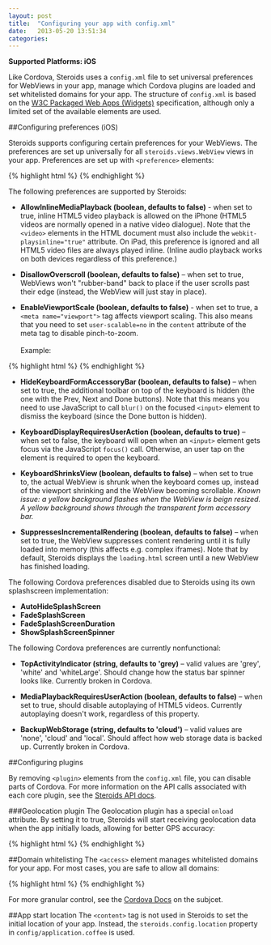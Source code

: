 ```yaml
---
layout: post
title:  "Configuring your app with config.xml"
date:   2013-05-20 13:51:34
categories: 
---
```


**Supported Platforms: iOS**

Like Cordova, Steroids uses a `config.xml` file to set universal preferences for WebViews in your app, manage which Cordova plugins are loaded and set whitelisted domains for your app. The structure of `config.xml` is based on the [W3C Packaged Web Apps (Widgets)](http://www.w3.org/TR/widgets/) specification, although only a limited set of the available elements are used.

##Configuring preferences (iOS)

Steroids supports configuring certain preferences for your WebViews. The preferences are set up universally for all `steroids.views.WebView` views in your app. Preferences are set up with `<preference>` elements:

{% highlight html %}
<preference name="DisallowOverscroll" value="false" />
{% endhighlight %}

The following preferences are supported by Steroids:

* **AllowInlineMediaPlayback (boolean, defaults to false)** - when set to true, inline HTML5 video playback is allowed on the iPhone (HTML5 videos are normally opened in a native video dialogue). Note that the `<video>` elements in the HTML document must also include the `webkit-playsinline="true"` attribute. On iPad, this preference is ignored and all HTML5 video files are always played inline. (Inline audio playback works on both devices regardless of this preference.)

* **DisallowOverscroll (boolean, defaults to false)** – when set to true, WebViews won't "rubber-band" back to place if the user scrolls past their edge (instead, the WebView will just stay in place).

* **EnableViewportScale (boolean, defaults to false)** - when set to true, a `<meta name="viewport">` tag affects viewport scaling. This also means that you need to set `user-scalable=no` in the `content` attribute of the meta tag to disable pinch-to-zoom. <br><br>Example:
  
{% highlight html %}
<meta name="viewport" content="user-scalable=no, initial-scale=1, width=device-width, 
height=device-height, target-densitydpi=device-dpi">
{% endhighlight %}
<br>

* **HideKeyboardFormAccessoryBar (boolean, defaults to false)** – when set to true, the additional toolbar on top of the keyboard is hidden (the one with the Prev, Next and Done buttons). Note that this means you need to use JavaScript to call `blur()` on the focused `<input>` element to dismiss the keyboard (since the Done button is hidden).

* **KeyboardDisplayRequiresUserAction (boolean, defaults to true)** – when set to false, the keyboard will open when an `<input>` element gets focus via the JavaScript `focus()` call. Otherwise, an user tap on the element is required to open the keyboard.

* **KeyboardShrinksView (boolean, defaults to false)** – when set to true to, the actual WebView is shrunk when the keyboard comes up, instead of the viewport shrinking and the WebView becoming scrollable. *Known issue: a yellow background flashes when the WebView is beign resized. A yellow background shows through the transparent form accessory bar.*

* **SuppressesIncrementalRendering (boolean, defaults to false)** – when set to true, the WebView suppresses content rendering until it is fully loaded into memory (this affects e.g. complex iframes). Note that by default, Steroids displays the `loading.html` screen until a new WebView has finished loading.


The following Cordova preferences disabled due to Steroids using its own splashscreen implementation:

* **AutoHideSplashScreen**
* **FadeSplashScreen**
* **FadeSplashScreenDuration**
* **ShowSplashScreenSpinner**

The following Cordova preferences are currently nonfunctional:

* **TopActivityIndicator (string, defaults to 'grey)** – valid values are 'grey', 'white' and 'whiteLarge'. Should change how the status bar spinner looks like. Currently broken in Cordova.

* **MediaPlaybackRequiresUserAction (boolean, defaults to false)** – when set to true, should disable autoplaying of HTML5 videos. Currently autoplaying doesn't work, regardless of this property.

* **BackupWebStorage (string, defaults to 'cloud')** – valid values are 'none', 'cloud' and 'local'. Should affect how web storage data is backed up. Currently broken in Cordova.

##Configuring plugins

By removing `<plugin>` elements from the `config.xml` file, you can disable parts of Cordova. For more information on the API calls associated with each core plugin, see the [Steroids API docs](http://docs.appgyver.com).
  
###Geolocation plugin
The Geolocation plugin has a special `onload` attribute. By setting it to true, Steroids will start receiving geolocation data when the app initially loads, allowing for better GPS accuracy: 

{% highlight html %}
<plugin name="Geolocation" value="CDVLocation" onload="false"/>
{% endhighlight %}

##Domain whitelisting
The `<access>` element manages whitelisted domains for your app. For most cases, you are safe to allow all domains:
  
{% highlight html %}
<access origin="*" />
{% endhighlight %}

For more granular control, see the [Cordova Docs](http://docs.phonegap.com/en/2.7.0/guide_whitelist_index.md.html#Domain%20Whitelist%20Guide) on the subjcet.

##App start location
The `<content>` tag is not used in Steroids to set the initial location of your app. Instead, the `steroids.config.location` property in `config/application.coffee` is used.